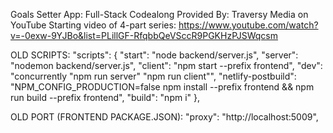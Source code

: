 Goals Setter App: Full-Stack Codealong
Provided By: Traversy Media on YouTube
Starting video of 4-part series: https://www.youtube.com/watch?v=-0exw-9YJBo&list=PLillGF-RfqbbQeVSccR9PGKHzPJSWqcsm

OLD SCRIPTS:
"scripts": {
    "start": "node backend/server.js",
    "server": "nodemon backend/server.js",
    "client": "npm start --prefix frontend",
    "dev": "concurrently \"npm run server\" \"npm run client\"",
    "netlify-postbuild": "NPM_CONFIG_PRODUCTION=false npm install --prefix frontend && npm run build --prefix frontend",
    "build": "npm i"
  },

  OLD PORT (FRONTEND PACKAGE.JSON):
    "proxy": "http://localhost:5009",